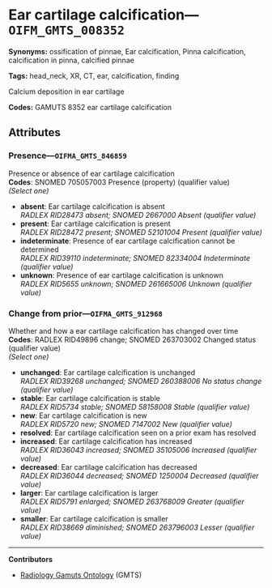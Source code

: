 # Ear cartilage calcification—`OIFM_GMTS_008352`

**Synonyms:** ossification of pinnae, Ear calcification, Pinna calcification, calcification in pinna, calcified pinnae

**Tags:** head_neck, XR, CT, ear, calcification, finding

Calcium deposition in ear cartilage

**Codes:** GAMUTS 8352 ear cartilage calcification

## Attributes

### Presence—`OIFMA_GMTS_846859`

Presence or absence of ear cartilage calcification  
**Codes**: SNOMED 705057003 Presence (property) (qualifier value)  
*(Select one)*

- **absent**: Ear cartilage calcification is absent  
_RADLEX RID28473 absent; SNOMED 2667000 Absent (qualifier value)_
- **present**: Ear cartilage calcification is present  
_RADLEX RID28472 present; SNOMED 52101004 Present (qualifier value)_
- **indeterminate**: Presence of ear cartilage calcification cannot be determined  
_RADLEX RID39110 indeterminate; SNOMED 82334004 Indeterminate (qualifier value)_
- **unknown**: Presence of ear cartilage calcification is unknown  
_RADLEX RID5655 unknown; SNOMED 261665006 Unknown (qualifier value)_

### Change from prior—`OIFMA_GMTS_912968`

Whether and how a ear cartilage calcification has changed over time  
**Codes**: RADLEX RID49896 change; SNOMED 263703002 Changed status (qualifier value)  
*(Select one)*

- **unchanged**: Ear cartilage calcification is unchanged  
_RADLEX RID39268 unchanged; SNOMED 260388006 No status change (qualifier value)_
- **stable**: Ear cartilage calcification is stable  
_RADLEX RID5734 stable; SNOMED 58158008 Stable (qualifier value)_
- **new**: Ear cartilage calcification is new  
_RADLEX RID5720 new; SNOMED 7147002 New (qualifier value)_
- **resolved**: Ear cartilage calcification seen on a prior exam has resolved  
- **increased**: Ear cartilage calcification has increased  
_RADLEX RID36043 increased; SNOMED 35105006 Increased (qualifier value)_
- **decreased**: Ear cartilage calcification has decreased  
_RADLEX RID36044 decreased; SNOMED 1250004 Decreased (qualifier value)_
- **larger**: Ear cartilage calcification is larger  
_RADLEX RID5791 enlarged; SNOMED 263768009 Greater (qualifier value)_
- **smaller**: Ear cartilage calcification is smaller  
_RADLEX RID38669 diminished; SNOMED 263796003 Lesser (qualifier value)_

---

**Contributors**

- [Radiology Gamuts Ontology](https://gamuts.net/) (GMTS)
